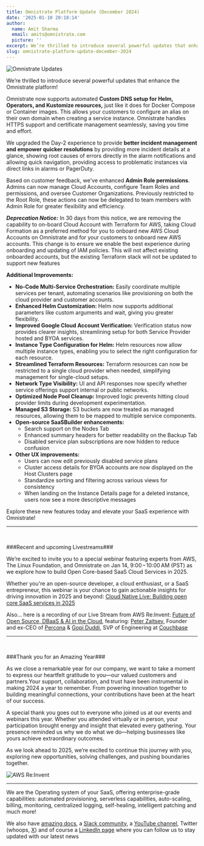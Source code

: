 ```yaml
---
title: Omnistrate Platform Update (December 2024)
date: '2025-01-10 20:18:14'
author:
  name: Amit Sharma
  email: amits@omnistrate.com
  picture: ''
excerpt: We’re thrilled to introduce several powerful updates that enhance the Omnistrate platform!
slug: omnistrate-platform-update-december-2024
---
```


![Omnistrate Updates](https://mcusercontent.com/08ffbac64293e1abc50999571/images/e69cda54-a65c-9baf-49a1-b1e4a87b689d.png)

We’re thrilled to introduce several powerful updates that enhance the Omnistrate platform!

Omnistrate now supports automated **Custom DNS setup for Helm, Operators, and Kustomize resources,** just like it does for Docker Compose or Container images. This allows your customers to configure an alias on their own domain when creating a service instance. Omnistrate handles HTTPS support and certificate management seamlessly, saving you time and effort.


We upgraded the Day-2 experience to provide **better incident management and empower quicker resolutions** by providing more incident details at a glance, showing root causes of errors directly in the alarm notifications and allowing quick navigation, providing access to problematic instances via direct links in alarms or PagerDuty.



Based on customer feedback, we've enhanced **Admin Role permissions**. Admins can now manage Cloud Accounts, configure Team Roles and permissions, and oversee Customer Organizations. Previously restricted to the Root Role, these actions can now be delegated to team members with Admin Role for greater flexibility and efficiency.



***Deprecation Notice:*** In 30 days from this notice, we are removing the capability to on-board Cloud Account with Terraform for AWS, taking Cloud Formation as a preferred method for you to onboard new AWS Cloud Accounts on Omnistrate and for your customers to onboard new AWS accounts. This change is to ensure we enable the best experience during onboarding and updating of IAM policies. This will not affect existing onboarded accounts, but the existing Terraform stack will not be updated to support new features

**Additional Improvements:**

- **No-Code Multi-Service Orchestration:** Easily coordinate multiple services per tenant, automating scenarios like provisioning on both the cloud provider and customer accounts.
- **Enhanced Helm Customization:** Helm now supports additional parameters like custom arguments and wait, giving you greater flexibility.
- **Improved Google Cloud Account Verification:** Verification status now provides clearer insights, streamlining setup for both Service Provider hosted and BYOA services.
- **Instance Type Configuration for Helm:** Helm resources now allow multiple instance types, enabling you to select the right configuration for each resource.
- **Streamlined Terraform Resources:** Terraform resources can now be restricted to a single cloud provider when needed, simplifying management for single-cloud setups.
- **Network Type Visibility:** UI and API responses now specify whether service offerings support internal or public networks.
- **Optimized Node Pool Cleanup:** Improved logic prevents hitting cloud provider limits during development experimentation.
- **Managed S3 Storage:** S3 buckets are now treated as managed resources, allowing them to be mapped to multiple service components.
- **Open-source SaaSBuilder enhancements:**
    - Search support on the Nodes Tab
    - Enhanced summary headers for better readability on the Backup Tab
    - Disabled service plan subscriptions are now hidden to reduce confusion
- **Other UX improvements:**
    - Users can now edit previously disabled service plans
    - Cluster access details for BYOA accounts are now displayed on the Host Clusters page
    - Standardize sorting and filtering across various views for consistency
    - When landing on the Instance Details page for a deleted instance, users now see a more descriptive messages

Explore these new features today and elevate your SaaS experience with Omnistrate!

----------
<br/>

###Recent and upcoming Livestreams###

We’re excited to invite you to a special webinar featuring experts from AWS, The Linux Foundation, and Omnistrate on Jan 14, 9:00 – 10:00 AM (PST) as we explore how to build Open Core-based SaaS Cloud Services in 2025.

Whether you're an open-source developer, a cloud enthusiast, or a SaaS entrepreneur, this webinar is your chance to gain actionable insights for driving innovation in 2025 and beyond: [Cloud Native Live: Building open core SaaS services in 2025][2]

Also… here is a recording of our Live Stream from AWS Re:Invent: [Future of Open Source, DBaaS & AI in the Cloud][3], featuring:  [Peter Zaitsev][4], Founder and ex-CEO of [Percona][5] & [Gopi Duddi][6], SVP of Engineering at [Couchbase][7]

----------
<br/>

###Thank you for an Amazing Year###

As we close a remarkable year for our company, we want to take a moment to express our heartfelt gratitude to you—our valued customers and partners.Your support, collaboration, and trust have been instrumental in making 2024 a year to remember. From powering innovation together to building meaningful connections, your contributions have been at the heart of our success.

A special thank you goes out to everyone who joined us at our events and webinars this year. Whether you attended virtually or in person, your participation brought energy and insight that elevated every gathering. Your presence reminded us why we do what we do—helping businesses like yours achieve extraordinary outcomes.

As we look ahead to 2025, we’re excited to continue this journey with you, exploring new opportunities, solving challenges, and pushing boundaries together.

![AWS Re:Invent][8]

----------

We are the Operating system of your SaaS, offering enterprise-grade capabilities: automated provisioning, serverless capabilities, auto-scaling, billing, monitoring, centralized logging, self-healing, intelligent patching and much more!

We also have [amazing docs][9], a [Slack community][10], a [YouTube channel][11], Twitter (whoops, [X][12]) and of course a [LinkedIn page][13] where you can follow us to stay updated with our latest news


  [1]: https://drive.google.com/thumbnail?id=1TLmi87MFqPI2Sm9JVAETnu49nCbI6A5g&sz=w720
  [2]: https://community.cncf.io/e/m5j5ax/
  [3]: https://www.linkedin.com/posts/kkgupta2_building-ai-native-data-applications-in-the-activity-7269850118424600576-hoeP?utm_source=share&utm_medium=member_desktop
  [4]: https://www.linkedin.com/in/peterzaitsev/
  [5]: https://www.linkedin.com/company/percona/
  [6]: https://www.linkedin.com/in/gopi-duddi/
  [7]: https://www.linkedin.com/company/couchbase/
  [8]: https://drive.google.com/thumbnail?id=1HZcWbDYLr73xMKfbSIeaW7mszCU3tJlj&sz=w720 "AWS:reInvent"
  [9]: http://docs.omnistrate.com
  [10]: https://join.slack.com/t/cloudnative-u5h1399/shared_invite/zt-1qf3cgi37-lCV1vKJlrBioqGuVjKBtyw
  [11]: https://www.youtube.com/@omnistrate
  [12]: https://twitter.com/omnistrate
  [13]: https://www.linkedin.com/company/omnistrate/
